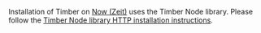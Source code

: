 Installation of Timber on [Now (Zeit)](https://zeit.co/now) uses the Timber Node library. Please follow the [Timber Node library HTTP installation instructions](/docs/languages/node/installation/http).
